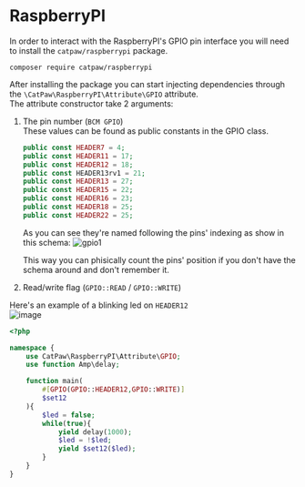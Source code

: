 # RaspberryPI

In order to interact with the RaspberryPI's GPIO pin interface you will need to install the `catpaw/raspberrypi` package.

```
composer require catpaw/raspberrypi
```

After installing the package you can start injecting dependencies through the `\CatPaw\RaspberryPI\Attribute\GPIO` attribute.<br/>
The attribute constructor take 2 arguments:

1. The pin number (`BCM GPIO`)<br/>
    These values can be found as public constants in the GPIO class.
    ```php
    public const HEADER7 = 4;
    public const HEADER11 = 17;
    public const HEADER12 = 18;
    public const HEADER13rv1 = 21;
    public const HEADER13 = 27;
    public const HEADER15 = 22;
    public const HEADER16 = 23;
    public const HEADER18 = 25;
    public const HEADER22 = 25;
    ```
    As you can see they're named following the pins' indexing as show in this schema:
    ![gpio1](https://user-images.githubusercontent.com/6891346/152225115-782f0313-d525-4d5f-9b5c-cecd32fdd865.png)

    This way you can phisically count the pins' position if you don't have the schema around and don't remember it.
2. Read/write flag (`GPIO::READ` / `GPIO::WRITE`)

Here's an example of a blinking led on `HEADER12`<br/>
![image](https://user-images.githubusercontent.com/6891346/152228030-7d1f5cba-6308-42be-bc14-c62df1a81554.png)

```php
<?php

namespace {
    use CatPaw\RaspberryPI\Attribute\GPIO;
    use function Amp\delay;

    function main(
        #[GPIO(GPIO::HEADER12,GPIO::WRITE)]
        $set12
    ){
        $led = false;
        while(true){
            yield delay(1000);
            $led = !$led;
            yield $set12($led);
        }
    }
}
```
